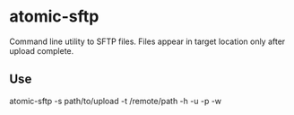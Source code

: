 # atomic-sftp

Command line utility to SFTP files. Files appear in target location only after upload complete. 

## Use

atomic-sftp -s path/to/upload -t /remote/path -h <remote-address> -u <remote-user> -p <remote-password> -w <number-of-parallel-upload-processes>
